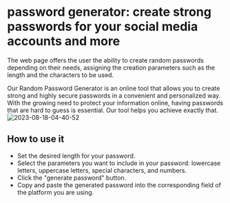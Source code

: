 # password generator: create strong passwords for your social media accounts and more
The web page offers the user the ability to create random passwords depending on their needs, assigning the creation parameters such as the length and the characters to be used.

Our Random Password Generator is an online tool that allows you to create strong and highly secure passwords in a convenient and personalized way. With the growing need to protect your information online, having passwords that are hard to guess is essential. Our tool helps you achieve exactly that.
![2023-08-18-04-40-52](https://github.com/angelllinas/passwordgenerator/assets/65524105/88ec5d8a-5a6e-48c2-bf90-3ca9502437d3)
## How to use it
* Set the desired length for your password.
* Select the parameters you want to include in your password: lowercase letters, uppercase letters, special characters, and numbers.
* Click the "generate password" button.
* Copy and paste the generated password into the corresponding field of the platform you are using.
